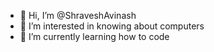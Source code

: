 - 👋 Hi, I’m @ShraveshAvinash
- 👀 I’m interested in knowing about computers
- 🌱 I’m currently learning how to code

<!---
ShraveshAvinash/ShraveshAvinash is a ✨ special ✨ repository because its `README.md` (this file) appears on your GitHub profile.
You can click the Preview link to take a look at your changes.
--->
